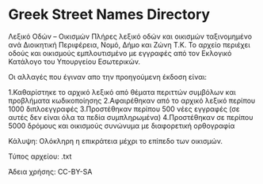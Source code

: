 # Greek Street Names Directory 
Λεξικό Οδών – Οικισμών
Πλήρες λεξικό οδών και οικισμών ταξινομημένο ανά Διοικητική Περιφέρεια, Νομό, Δήμο και Ζώνη Τ.Κ. Το αρχείο περιέχει οδούς και οικισμούς εμπλουτισμένο με εγγραφές από τον Εκλογικό Κατάλογο του Υπουργείου Εσωτερικών.

Οι αλλαγές που έγιναν απο την προηγούμενη έκδοση είναι:

1.Καθαρίστηκε το αρχικό λεξικό από θέματα περιττών συμβόλων και προβλήματα κωδικοποίησης
2.Αφαιρέθηκαν από το αρχικό λεξικό περίπου 1000 διπλοεγγραφές
3.Προστέθηκαν περίπου 500 νέες εγγραφές (σε αυτές δεν είναι όλα τα πεδία συμπληρωμένα)
4.Προστέθηκαν σε περίπου 5000 δρόμους και οικισμούς συνώνυμα με διαφορετική ορθογραφία

Κάλυψη: Ολόκληρη η επικράτεια μέχρι το επίπεδο των οικισμών.

Τύπος αρχείου: .txt

Άδεια χρήσης: CC-BY-SA

